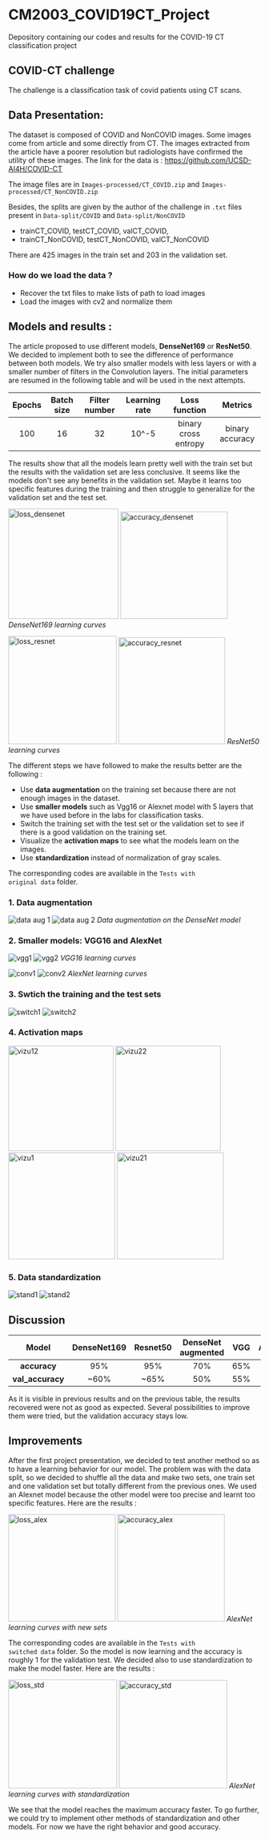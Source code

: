 # CM2003_COVID19CT_Project
Depository containing our codes and results for the COVID-19 CT classification project

## COVID-CT challenge
The challenge is a classification task of covid patients using CT scans. 

## Data Presentation:

The dataset is composed of COVID and NonCOVID images. Some images come from article and some directly from CT. The images extracted from the article have a poorer resolution but radiologists have confirmed the utility of these images. 
The link for the data is : https://github.com/UCSD-AI4H/COVID-CT

The image files are in <code>Images-processed/CT_COVID.zip</code> and <code>Images-processed/CT_NonCOVID.zip</code>

Besides, the splits are given by the author of the challenge in <code>.txt</code> files present in <code>Data-split/COVID</code> and <code>Data-split/NonCOVID</code>
 - trainCT_COVID, testCT_COVID, valCT_COVID,
 - trainCT_NonCOVID, testCT_NonCOVID, valCT_NonCOVID
 
There are 425 images in the train set and 203 in the validation set. 
 
 ### How do we load the data ?
 
  - Recover the txt files to make lists of path to load images
  - Load the images with cv2 and normalize them

## Models and results :
The article proposed to use different models, **DenseNet169** or **ResNet50**. We decided to implement both to see the difference of performance between both models. We try also smaller models with less layers or with a smaller number of filters in the Convolution layers. 
The initial parameters are resumed in the following table and will be used in the next attempts.

| Epochs 	| Batch size 	| Filter number 	| Learning rate 	|     Loss function    	|     Metrics     	|
|:------:	|:----------:	|:-------------:	|:-------------:	|:--------------------:	|:---------------:	|
|   100  	|     16     	|       32      	|     10^-5     	| binary cross entropy 	| binary accuracy 	|


The results show that all the models learn pretty well with the train set but the results with the validation set are less conclusive. It seems like the models don't see any benefits in the validation set. Maybe it learns too specific features during the training and then struggle to generalize for the validation set and the test set. 


<p float="left">
 
 <img width="220" alt="loss_densenet" src="https://user-images.githubusercontent.com/65956573/97592450-f6ed4880-1a00-11eb-9968-dd5ceb6d95aa.PNG"/>
 <img width="214" alt="accuracy_densenet" src="https://user-images.githubusercontent.com/65956573/97592654-2d2ac800-1a01-11eb-88c6-3fd39afb623b.PNG"/>
 <em>DenseNet169 learning curves</em>
</p>


<p float="left">
 <img width="216" alt="loss_resnet" src="https://user-images.githubusercontent.com/65956573/97629269-25354d00-1a2e-11eb-90d6-d6fcbf5fcc80.PNG"/>
 <img width="213" alt="accuracy_resnet" src="https://user-images.githubusercontent.com/65956573/97629250-1f3f6c00-1a2e-11eb-9091-b0517528ed2b.PNG"/>
 <em>ResNet50 learning curves</em>
</p>


The different steps we have followed to make the results better are the following :
 - Use <strong>data augmentation</strong> on the training set because there are not enough images in the dataset.
 - Use <strong>smaller models</strong> such as Vgg16 or Alexnet model with 5 layers that we have used before in the labs for classification tasks.
 - Switch the training set with the test set or the validation set to see if there is a good validation on the training set.
 - Visualize the <strong>activation maps</strong> to see what the models learn on the images.
 - Use <strong>standardization</strong> instead of normalization of gray scales.
 
 The corresponding codes are available in the <code>Tests with original data</code> folder.
 
 ### 1. Data augmentation 
 
![data aug 1](https://user-images.githubusercontent.com/26654114/97636804-f0c78e00-1a39-11eb-9f6e-8b8bafca8ceb.png) 
![data aug 2](https://user-images.githubusercontent.com/26654114/97636803-f0c78e00-1a39-11eb-9fe9-43b13e907ce0.png)
 <em> Data augmentation on the DenseNet model </em>
 
 ### 2. Smaller models: VGG16 and AlexNet 
 
 ![vgg1](https://user-images.githubusercontent.com/26654114/97636797-ef966100-1a39-11eb-9227-02021db29220.png)
 ![vgg2](https://user-images.githubusercontent.com/26654114/97636796-ef966100-1a39-11eb-9aef-707348208b8a.png)
  <em> VGG16 learning curves </em>

![conv1](https://user-images.githubusercontent.com/26654114/97640159-76e6d300-1a40-11eb-875c-0256856e5ce5.png)
![conv2](https://user-images.githubusercontent.com/26654114/97640156-75b5a600-1a40-11eb-90e1-fb16be651024.png)
<em> AlexNet learning curves </em>

 ### 3. Swtich the training and the test sets 
 
![switch1](https://user-images.githubusercontent.com/26654114/97643107-1c04aa00-1a47-11eb-8676-cb1931550b96.png)
![switch2](https://user-images.githubusercontent.com/26654114/97643104-1ad37d00-1a47-11eb-9924-9b56c89c3f93.png)

 ### 4. Activation maps 
 
 <p float="left">
  <img width="210" alt="vizu12" src="https://user-images.githubusercontent.com/26654114/97636802-f02ef780-1a39-11eb-83cd-7e1f83b2ca82.png"/>
 <img width="210" alt="vizu22" src="https://user-images.githubusercontent.com/26654114/97636799-f02ef780-1a39-11eb-8b44-c6addd3d37e4.png"/>
 <img width="213" alt="vizu1" src="https://user-images.githubusercontent.com/26654114/97636793-ef966100-1a39-11eb-8ccd-88238742eb75.png"/>
 <img width="213" alt="vizu21" src="https://user-images.githubusercontent.com/26654114/97636791-ee653400-1a39-11eb-8795-269f7867ab52.png"/>
</p>


 ### 5. Data standardization

![stand1](https://user-images.githubusercontent.com/26654114/97695970-281f5480-1aa5-11eb-9d2b-7406a99d2178.png)
![stand2](https://user-images.githubusercontent.com/26654114/97695967-2786be00-1aa5-11eb-801d-b39caeabd7fa.png)

## Discussion

| Model 	| DenseNet169 	| Resnet50 	| DenseNet augmented 	| VGG 	| AlexNet 	| AlexNet switched 	| AlexNet standardized 	|
|:-:	|:-:	|:-:	|:-:	|:-:	|:-:	|:-:	|:-:	|
| **accuracy** 	| 95% 	| 95% 	| 70% 	| 65% 	| 70% 	| 70% 	| 70% 	|
| **val_accuracy** 	| ~60% 	| ~65% 	| 50% 	| 55% 	| 52% 	| 55% 	| 52% 	|
 
As it is visible in previous results and on the previous table, the results recovered were not as good as expected.
Several possibilities to improve them were tried, but the validation accuracy stays low.
 
 ## Improvements 
 
After the first project presentation, we decided to test another method so as to have a learning behavior for our model. The problem was with the data split, so we decided to shuffle all the data and make two sets, one train set and one validation set but totally different from the previous ones. We used an Alexnet model because the other model were too precise and learnt too specific features. Here are the results :
 
 <p float="left">
 <img width="214" alt="loss_alex" src="https://user-images.githubusercontent.com/65956573/99188420-1eac1280-275c-11eb-963e-bb5eb5ff8e66.PNG">
<img width="214" alt="accuracy_alex" src="https://user-images.githubusercontent.com/65956573/99188424-2370c680-275c-11eb-967b-000bc93d15fd.PNG">
<em> AlexNet learning curves with new sets </em>

 The corresponding codes are available in the <code>Tests with switched data</code> folder.
So the model is now learning and the accuracy is roughly 1 for the validation test. We decided also to use standardization to make the model faster. Here are the results :

 <p float="left">
<img width="217" alt="loss_std" src="https://user-images.githubusercontent.com/65956573/99188581-e8bb5e00-275c-11eb-9caf-54143c93b796.PNG">
<img width="216" alt="accuracy_std" src="https://user-images.githubusercontent.com/65956573/99188573-e2c57d00-275c-11eb-93a8-1629bcc29702.PNG">
<em> AlexNet learning curves with standardization </em>

We see that the model reaches the maximum accuracy faster. To go further, we could try to implement other methods of standardization and other models. For now we have the right behavior and good accuracy.
